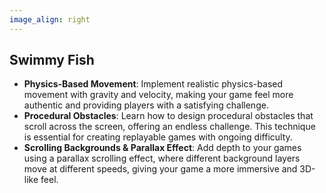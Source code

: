 ```yaml
---
image_align: right
---
```


## Swimmy Fish

- **Physics-Based Movement**: Implement realistic physics-based movement with gravity and velocity, making your game feel more authentic and providing players with a satisfying challenge.
- **Procedural Obstacles**: Learn how to design procedural obstacles that scroll across the screen, offering an endless challenge. This technique is essential for creating replayable games with ongoing difficulty.
- **Scrolling Backgrounds & Parallax Effect**: Add depth to your games using a parallax scrolling effect, where different background layers move at different speeds, giving your game a more immersive and 3D-like feel.


<br>
